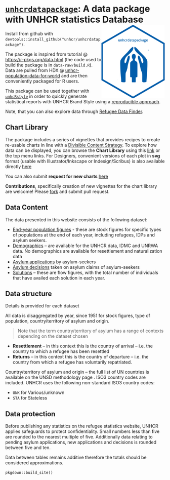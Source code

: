 # [`unhcrdatapackage`](https://unhcr.github.io/unhcrdatapackage/docs/): A data package with UNHCR statistics Database <img src="man/figures/logo.png" width="200" align="right" />

Install from github with `devtools::install_github("unhcr/unhcrdatapackage")`.

The package is inspired from tutorial @ https://r-pkgs.org/data.html (the code used to build the package is in `data-raw/build.R`). Data are pulled from HDX @ [unhcr-population-data-for-world](https://data.humdata.org/dataset/unhcr-population-data-for-world) and are then conveniently packaged for R users.

This package can be used together with [`unhcRstyle`](https://unhcr-web.github.io/unhcRstyle/docs/) in order to quickly generate statistical reports with UNHCR Brand Style using a [reproducible approach](https://unhcr-americas.github.io/reproducibility).

Note, that you can also explore data through  [Refugee Data Finder](https://www.unhcr.org/refugee-statistics/).

## Chart Library

The package includes a series of vignettes that provides recipes to create re-usable charts in line with a [Divisible Content Strategy](https://www.columnfivemedia.com/divisible-content-strategy-gives-brand-less/). To explore how data can be displayed, you can browse the __Chart Library__ using this [link](articles/index.html) or the top menu links. For Designers, convenient versions of each plot in __svg__ format (usable with Illustrator/Inkscape or Indesign/Scribus) is also available directly [here](https://github.com/unhcr/unhcrdatapackage/tree/master/inst/svg)

You can also submit __request for new charts__ [here](https://github.com/unhcr/unhcrdatapackage/issues/new)

__Contributions__, specifically creation of new vignettes for the chart library are welcome! Please [fork](https://github.com/unhcr/unhcrdatapackage) and submit pull request.

## Data Content

The data presented in this website consists of the following dataset:

 *  [End-year population figures](reference/end_year_population_totals.html) - these are stock figures for specific types of populations at the end of each year, including refugees, IDPs and asylum seekers.
 *  [Demographics](reference/demographics.html) – are available for the UNHCR data, IDMC and UNRWA data. No demographics are available for resettlement and naturalization data
 *  [Asylum applications](reference/asylum_applications.html) by asylum-seekers
 *  [Asylum decisions](reference/asylum_decisions.html) taken on asylum claims of asylum-seekers
 *  [Solutions](reference/solutions.html) – these are flow figures, with the total number of individuals that have availed each solution in each year.
 

## Data structure

Details is provided for each dataset

All data is disaggregated by year, since 1951 for stock figures, type of population, country/territory of asylum and origin. 

> Note that the term country/territory of asylum has a range of contexts depending on the dataset chosen

 *   __Resettlement__ – in this context this is the country of arrival – i.e. the country to which a refugee has been resettled
 *   __Returns__ – in this context this is the country of departure – i.e. the country from which a refugee has voluntarily repatriated.
 
Country/territory of asylum and origin – the full list of UN countries is available on the UNSD methodology page . ISO3 country codes are included. UNHCR uses the following non-standard ISO3 country codes:  

 *   `UNK` for Various/unknown  
 *   `STA` for Stateless  

## Data protection

Before publishing any statistics on the refugee statistics website, UNHCR applies safeguards to protect confidentiality. Small numbers less than five are rounded to the nearest multiple of five. Additionally data relating to pending asylum applications, new applications and decisions is rounded between five and ten.

Data between tables remains additive therefore the totals should be considered approximations. 

```{r}
pkgdown::build_site()
```
